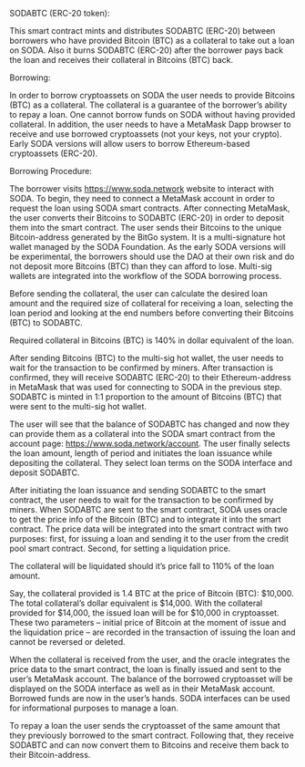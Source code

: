 SODABTC (ERC-20 token):

This smart contract mints and distributes SODABTC (ERC-20) between borrowers who have provided Bitcoin (BTC) as a collateral to take out a loan on SODA. Also it burns SODABTC (ERC-20) after the borrower pays back the loan and receives their collateral in Bitcoins (BTC) back.

Borrowing:

In order to borrow cryptoassets on SODA the user needs to provide Bitcoins (BTC) as a collateral. The collateral is a guarantee of the borrower’s ability to repay a loan. One cannot borrow funds on SODA without having provided collateral. In addition, the user needs to have a MetaMask Dapp browser to receive and use borrowed cryptoassets (not your keys, not your crypto). Early SODA versions will allow users to borrow Ethereum-based cryptoassets (ERC-20).

Borrowing Procedure:

The borrower visits https://www.soda.network website to interact with SODA. To begin, they need to connect a MetaMask account in order to request the loan using SODA smart contracts. After connecting MetaMask, the user converts their Bitcoins to SODABTC (ERC-20) in order to deposit them into the smart contract. The user sends their Bitcoins to the unique Bitcoin-address generated by the BitGo system. It is a multi-signature hot wallet managed by the SODA Foundation. As the early SODA versions will be experimental, the borrowers should use the DAO at their own risk and do not deposit more Bitcoins (BTC) than they can afford to lose. Multi-sig wallets are integrated into the workflow of the SODA borrowing process.

Before sending the collateral, the user can calculate the desired loan amount and the required size of collateral for receiving a loan, selecting the loan period and looking at the end numbers before converting their Bitcoins (BTC) to SODABTC. 

Required collateral in Bitcoins (BTC) is 140% in dollar equivalent of the loan.

After sending Bitcoins (BTC) to the multi-sig hot wallet, the user needs to wait for the transaction to be confirmed by miners. After transaction is confirmed, they will receive SODABTC (ERC-20) to their Ethereum-address in MetaMask that was used for connecting to SODA in the previous step. SODABTC is minted in 1:1 proportion to the amount of Bitcoins (BTC) that were sent to the multi-sig hot wallet.

The user will see that the balance of SODABTC has changed and now they can provide them as a collateral into the SODA smart contract from the account page: https://www.soda.network/account. The user finally selects the loan amount, length of period and initiates the loan issuance while depositing the collateral. They select loan terms on the SODA interface and deposit SODABTC.

After initiating the loan issuance and sending SODABTC to the smart contract, the user needs to wait for the transaction to be confirmed by miners. When SODABTC are sent to the smart contract, SODA uses oracle to get the price info of the Bitcoin (BTC) and to integrate it into the smart contract. The price data will be integrated into the smart contract with two purposes: first, for issuing a loan and sending it to the user from the credit pool smart contract. Second, for setting a liquidation price. 

The collateral will be liquidated should it’s price fall to 110% of the loan amount.

Say, the collateral provided is 1.4 BTC at the price of Bitcoin (BTC): $10,000. The total collateral’s dollar equivalent is $14,000. With the collateral provided for $14,000, the issued loan will be for $10,000 in cryptoasset. These two parameters – initial price of Bitcoin at the moment of issue and the liquidation price – are recorded in the transaction of issuing the loan and cannot be reversed or deleted.

When the collateral is received from the user, and the oracle integrates the price data to the smart contract, the loan is finally issued and sent to the user’s MetaMask account. The balance of the borrowed cryptoasset will be displayed on the SODA interface as well as in their MetaMask account. Borrowed funds are now in the user’s hands. SODA interfaces can be used for informational purposes to manage a loan.

To repay a loan the user sends the cryptoasset of the same amount that they previously borrowed to the smart contract. Following that, they receive SODABTC and can now convert them to Bitcoins and receive them back to their Bitcoin-address.
